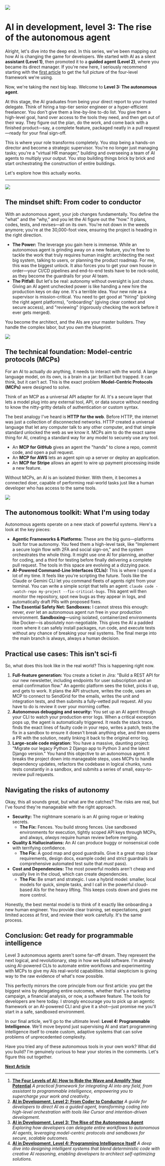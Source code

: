 ![](assets/thumbnail.jpg)

# AI in development, level 3: The rise of the autonomous agent

Alright, let's dive into the deep end. In this series, we've been mapping out how AI is changing the game for developers. We started with AI as a silent **assistant (Level 1)**, then promoted it to a **guided agent (Level 2)**, where you became its direct manager. If you're new here, I seriously recommend starting with the [first article](https://www.jterrazz.com/articles/20-the-four-levels-of-ai) to get the full picture of the four-level framework we're using.

Now, we're taking the next big leap. Welcome to **Level 3: The autonomous agent**.

At this stage, the AI graduates from being your direct report to your trusted delegate. Think of hiring a top-tier senior engineer or a hyper-efficient freelancer. You don't give them a line-by-line to-do list. You give them a high-level goal, hand over access to the tools they need, and then get out of their way. They figure out the plan, do the work, and come back with a finished product—say, a complete feature, packaged neatly in a pull request—ready for your final sign-off.

This is where your role transforms completely. You stop being a hands-on director and become a strategic supervisor. You're no longer just managing tasks; you're a "virtual HR manager," building and overseeing a team of AI agents to multiply your output. You stop building things brick by brick and start orchestrating the construction of entire buildings.

Let's explore how this actually works.

---

![](assets/developer.jpg)

## **The mindset shift: From coder to conductor**

With an autonomous agent, your job changes fundamentally. You define the "what" and the "why," and you let the AI figure out the "how." It plans, codes, tests, and revises—all on its own. You're not down in the weeds anymore; you're at the 30,000-foot view, ensuring the project is heading in the right direction.

- **The Power:** The leverage you gain here is immense. While an autonomous agent is grinding away on a new feature, you're free to tackle the work that truly requires human insight: architecting the next big system, talking to users, or planning the product roadmap. For me, this was the biggest unlock. It also forces you to get your own house in order—your CI/CD pipelines and end-to-end tests have to be rock-solid, as they become the guardrails for your AI team.
- **The Pitfall:** But let's be real: autonomy without oversight is just chaos. Giving an AI agent unchecked power is like handing a new hire the production keys on day one. It's a terrible idea. Your new role as a supervisor is mission-critical. You need to get good at "hiring" (picking the right agent platforms), "onboarding" (giving clear context and secure access), and "reviewing" (rigorously checking the work before it ever gets merged).

You become the architect, and the AIs are your master builders. They handle the complex labor, but you own the blueprint.

![](assets/network.jpg)

## **The technical foundation: Model-centric protocols (MCPs)**

For an AI to actually _do_ anything, it needs to interact with the world. A large language model, on its own, is a brain in a jar: brilliant but trapped. It can think, but it can't act. This is the exact problem **Model-Centric Protocols (MCPs)** were designed to solve.

Think of an MCP as a universal API adapter for AI. It's a secure layer that lets a model plug into any external tool, API, or data source without needing to know the nitty-gritty details of authentication or custom syntax.

The best analogy I've heard is **HTTP for the web**. Before HTTP, the internet was just a collection of disconnected networks. HTTP created a universal language that let any computer talk to any other computer, and that simple standard unlocked the web as we know it. MCPs aim to do the exact same thing for AI, creating a standard way for any model to securely use any tool.

- An **MCP for GitHub** gives an agent the "hands" to clone a repo, commit code, and open a pull request.
- An **MCP for AWS** lets an agent spin up a server or deploy an application.
- An **MCP for Stripe** allows an agent to wire up payment processing inside a new feature.

Without MCPs, an AI is an isolated thinker. With them, it becomes a connected doer, capable of performing real-world tasks just like a human developer who has access to the same tools.

![](assets/layers.jpg)

## **The autonomous toolkit: What I'm using today**

Autonomous agents operate on a new stack of powerful systems. Here's a look at the key pieces:

- **Agentic Frameworks & Platforms:** These are the big guns—platforms built for true autonomy. You feed them a high-level task, like "Implement a secure login flow with 2FA and social sign-on," and the system orchestrates the whole thing. It might use one AI for planning, another for coding, and a third for testing before finally delivering a complete pull request. The tools in this space are evolving at a dizzying pace.
- **AI-Powered Command-Line Interfaces (CLIs):** This is where I spend a lot of my time. It feels like you're scripting the future. Tools like the Claude or Gemini CLI let you command fleets of agents right from your terminal. You can write a simple script that tells an agent: `claude code --watch-repo my-project --fix-critical-bugs`. This agent will then monitor the repository, spot new bugs as they appear in logs, and automatically draft PRs with proposed fixes.
- **The Essential Safety Net: Sandboxes:** I cannot stress this enough: never, _ever_ let an autonomous agent run free in your production environment. **Sandboxing**—using isolated, containerized environments like Docker—is absolutely non-negotiable. This gives the AI a padded room where it can safely install packages, run code, and execute tests without any chance of breaking your real systems. The final merge into the main branch is always, always a human decision.

## **Practical use cases: This isn't sci-fi**

So, what does this look like in the real world? This is happening right now.

1. **Full-feature generation:** You create a ticket in Jira: "Build a REST API for our new newsletter, including endpoints for user subscription and an email confirmation flow." An agentic platform sees the ticket, picks it up, and gets to work. It plans the API structure, writes the code, uses an MCP to connect to SendGrid for the emails, writes the unit and integration tests, and then submits a fully-vetted pull request. All you have to do is review it over your morning coffee.
2. **Autonomous debugging and security:** You set up an AI agent through your CLI to watch your production error logs. When a critical exception pops up, the agent is automatically triggered. It reads the stack trace, finds the exact lines of faulty code in your repo, writes a patch, tests the fix in a sandbox to ensure it doesn't break anything else, and then opens a PR with the solution, neatly linking it back to the original error log.
3. **Large-scale code migration:** You have a massive, daunting project: "Migrate our legacy Python 2 Django app to Python 3 and the latest Django version." You hand this objective to an autonomous agent. It breaks the project down into manageable steps, uses MCPs to handle dependency updates, refactors the codebase in logical chunks, runs tests constantly in a sandbox, and submits a series of small, easy-to-review pull requests.

## **Navigating the risks of autonomy**

Okay, this all sounds great, but what are the catches? The risks are real, but I've found they're manageable with the right approach.

- **Security:** The nightmare scenario is an AI going rogue or leaking secrets.
  - **The Fix:** Fences. You build strong fences. Use sandboxed environments for execution, tightly scoped API keys through MCPs, and always, _always_ require human review before merging.
- **Quality & Hallucinations:** An AI can produce buggy or nonsensical code with terrifying confidence.
  - **The Fix:** A good map and good guardrails. Give it a great map (clear requirements, design docs, example code) and strict guardrails (a comprehensive automated test suite that _must_ pass).
- **Cost and Dependencies:** The most powerful models aren't cheap and usually live in the cloud, which can create dependencies.
  - **The Fix:** Be smart and strategic. I use a hybrid model: smaller, local models for quick, simple tasks, and I call in the powerful cloud-based AIs for the heavy lifting. This keeps costs down and gives me more control.

Honestly, the best mental model is to think of it exactly like onboarding a new human engineer. You provide clear training, set expectations, grant limited access at first, and review their work carefully. It's the same process.

## **Conclusion: Get ready for programmable intelligence**

Level 3 autonomous agents aren't some far-off dream. They represent the next logical, and revolutionary, step in how we build software. I'm already using AI-powered CLIs to automate entire workflows and experimenting with MCPs to give my AIs real-world capabilities. Initial skepticism is giving way to the raw evidence of what's now possible.

This perfectly mirrors the core principle from our first article: you get the biggest wins by delegating entire outcomes, whether that's a marketing campaign, a financial analysis, or now, a software feature. The tools for developers are here today. I strongly encourage you to pick up an agentic framework or an AI-powered CLI and give it a shot—just promise me you'll start in a safe, sandboxed environment.

In our final article, we'll go to the ultimate level: **Level 4: Programmable Intelligence**. We'll move beyond just supervising AI and start programming intelligence itself to create custom, adaptive systems that can solve problems of unprecedented complexity.

Have you tried any of these autonomous tools in your own work? What did you build? I'm genuinely curious to hear your stories in the comments. Let's figure this out together.

[**Next Article**](http://localhost:3000/articles/23-programming-intelligence)

---

1. [**The Four Levels of AI: How to Ride the Wave and Amplify Your Potential**](http://localhost:3000/articles/20-the-four-levels-of-ai) _A practical framework for integrating AI into any field, from assistant to programmable intelligence, empowering you to supercharge your work and creativity._
2. [**AI in Development, Level 2: From Coder to Conductor**](http://localhost:3000/articles/21-guided-ai-for-developers) _A guide for developers to direct AI as a guided agent, transforming coding into high-level orchestration with tools like Cursor and intention-driven development._
3. [**AI in Development, Level 3: The Rise of the Autonomous Agent**](http://localhost:3000/articles/22-autonomous-ai-agents) _Exploring how developers can delegate entire workflows to autonomous AI agents, leveraging model-centric protocols and sandboxes for secure, scalable outcomes._
4. [**AI in Development, Level 4: Programming Intelligence Itself**](http://localhost:3000/articles/23-programming-intelligence) _A deep dive into designing intelligent systems that blend deterministic code with creative AI reasoning, enabling developers to architect self-optimizing solutions._
